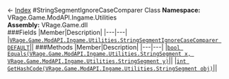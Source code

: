 ← [Index](index.md)
#StringSegmentIgnoreCaseComparer Class
**Namespace:** VRage.Game.ModAPI.Ingame.Utilities  
**Assembly:** VRage.Game.dll  
###Fields
|Member|Description|
|---|---|
|[`VRage.Game.ModAPI.Ingame.Utilities.StringSegmentIgnoreCaseComparer DEFAULT`](VRage.Game.ModAPI.Ingame.Utilities.DEFAULT.md)||
###Methods
|Member|Description|
|---|---|
|[`bool Equals(VRage.Game.ModAPI.Ingame.Utilities.StringSegment x, VRage.Game.ModAPI.Ingame.Utilities.StringSegment y)`](VRage.Game.ModAPI.Ingame.Utilities.Equals.md)||
|[`int GetHashCode(VRage.Game.ModAPI.Ingame.Utilities.StringSegment obj)`](VRage.Game.ModAPI.Ingame.Utilities.GetHashCode.md)||
